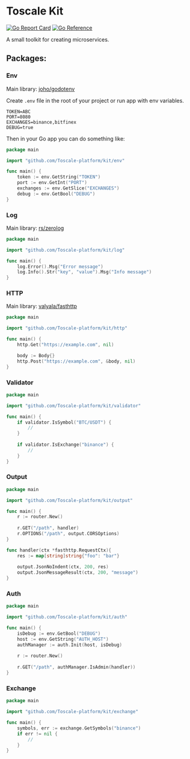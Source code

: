 # Toscale Kit

[![Go Report Card](https://goreportcard.com/badge/github.com/Toscale-platform/kit)](https://goreportcard.com/report/github.com/Toscale-platform/kit)
[![Go Reference](https://pkg.go.dev/badge/github.com/Toscale-platform/kit.svg)](https://pkg.go.dev/github.com/Toscale-platform/kit)

A small toolkit for creating microservices.

## Packages:

### Env

Main library: [joho/godotenv](https://github.com/joho/godotenv)

Create `.env` file in the root of your project or run app with env variables.
```dotenv
TOKEN=ABC
PORT=8080
EXCHANGES=binance,bitfinex
DEBUG=true
```

Then in your Go app you can do something like:
```go
package main

import "github.com/Toscale-platform/kit/env"

func main() {
    token := env.GetString("TOKEN")
    port := env.GetInt("PORT")
    exchanges := env.GetSlice("EXCHANGES")
    debug := env.GetBool("DEBUG")
}
```

### Log

Main library: [rs/zerolog](https://github.com/rs/zerolog)

```go
package main

import "github.com/Toscale-platform/kit/log"

func main() {
    log.Error().Msg("Error message")
    log.Info().Str("key", "value").Msg("Info message")
}
```

### HTTP

Main library: [valyala/fasthttp](https://github.com/valyala/fasthttp)

```go
package main

import "github.com/Toscale-platform/kit/http"

func main() {
    http.Get("https://example.com", nil)

    body := Body{}
    http.Post("https://example.com", &body, nil)
}
```

### Validator

```go
package main

import "github.com/Toscale-platform/kit/validator"

func main() {
    if validator.IsSymbol("BTC/USDT") {
        //
    }
	
    if validator.IsExchange("binance") {
        //
    }
}
```


### Output

```go
package main

import "github.com/Toscale-platform/kit/output"

func main() {
    r := router.New()
	
    r.GET("/path", handler)
    r.OPTIONS("/path", output.CORSOptions)
}

func handler(ctx *fasthttp.RequestCtx){
    res := map[string]string{"foo": "bar"}
	
    output.JsonNoIndent(ctx, 200, res)
    output.JsonMessageResult(ctx, 200, "message")
}
```

### Auth

```go
package main

import "github.com/Toscale-platform/kit/auth"

func main() {
    isDebug := env.GetBool("DEBUG")
    host := env.GetString("AUTH_HOST")
    authManager := auth.Init(host, isDebug)
    
    r := router.New()
    
    r.GET("/path", authManager.IsAdmin(handler))
}
```

### Exchange

```go
package main

import "github.com/Toscale-platform/kit/exchange"

func main() {
    symbols, err := exchange.GetSymbols("binance")
    if err != nil {
        //
    }
}
```
